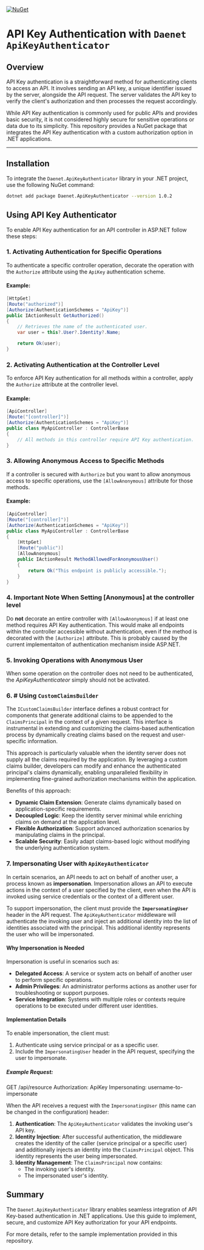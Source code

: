 [![NuGet](https://badge.fury.io/nu/Daenet.ApiKeyAuthenticator.svg)](https://www.nuget.org/packages/Daenet.ApiKeyAuthenticator)

# API Key Authentication with `Daenet ApiKeyAuthenticator`

## Overview

API Key authentication is a straightforward method for authenticating clients to access an API. It involves sending an API key, a unique identifier issued by the server, alongside the API request. The server validates the API key to verify the client's authorization and then processes the request accordingly.

While API Key authentication is commonly used for public APIs and provides basic security, it is not considered highly secure for sensitive operations or data due to its simplicity.
This repository provides a NuGet package that integrates the API Key authentication with a custom authorization option in .NET applications.

---

## Installation

To integrate the `Daenet.ApiKeyAuthenticator` library in your .NET project, use the following NuGet command:

```bash
dotnet add package Daenet.ApiKeyAuthenticator --version 1.0.2
```

## Using API Key Authenticator

To enable API Key authentication for an API controller in ASP.NET follow these steps:

### 1. Activating Authentication for Specific Operations

To authenticate a specific controller operation, decorate the operation with the `Authorize` attribute using the `ApiKey` authentication scheme.

#### Example:

```csharp
[HttpGet]
[Route("authorized")]
[Authorize(AuthenticationSchemes = "ApiKey")]
public IActionResult GetAuthorized()
{
    // Retrieves the name of the authenticated user.
    var user = this?.User?.Identity?.Name;

    return Ok(user);
}
```

### 2. Activating Authentication at the Controller Level

To enforce API Key authentication for all methods within a controller, apply the `Authorize` attribute at the controller level.

#### Example:

```csharp
[ApiController]
[Route("[controller]")]
[Authorize(AuthenticationSchemes = "ApiKey")]
public class MyApiController : ControllerBase
{
    // All methods in this controller require API Key authentication.
}
```

### 3. Allowing Anonymous Access to Specific Methods

If a controller is secured with `Authorize` but you want to allow anonymous access to specific operations, use the `[AllowAnonymous]` attribute for those methods.

#### Example:

```csharp
[ApiController]
[Route("[controller]")]
[Authorize(AuthenticationSchemes = "ApiKey")]
public class MyApiController : ControllerBase
{
    [HttpGet]
    [Route("public")]
    [AllowAnonymous]
    public IActionResult MethodAllowedForAnonymousUser()
    {
        return Ok("This endpoint is publicly accessible.");
    }
}
```

### 4. Important Note When Setting [Anonymous] at the controller level

Do **not** decorate an entire controller with `[AllowAnonymous]` if at least one method requires API Key authentication. This would make all endpoints within the controller accessible without authentication, even if the method is decorated with the `[Authorize]` attribute. This is probably caused by the current implementaiton of authentication mechanism inside ASP.NET.

### 5. Invoking Operations with Anonymous User
When some operation on the controller does not need to be authenticated, the *ApiKeyAuthenticateor* simply should not be activated.

### 6. # Using `CustomClaimsBuilder` 
The `ICustomClaimsBuilder` interface defines a robust contract for components that generate additional claims to be appended to the `ClaimsPrincipal` in the context of a given request. This interface is instrumental in extending and customizing the claims-based authentication process by dynamically creating claims based on the request and user-specific information.

This approach is particularly valuable when the identity server does not supply all the claims required by the application. By leveraging a custom claims builder, developers can modify and enhance the authenticated principal's claims dynamically, enabling unparalleled flexibility in implementing fine-grained authorization mechanisms within the application.

Benefits of this approach:

- **Dynamic Claim Extension**: Generate claims dynamically based on application-specific requirements.
- **Decoupled Logic**: Keep the identity server minimal while enriching claims on demand at the application level.
- **Flexible Authorization**: Support advanced authorization scenarios by manipulating claims in the principal.
- **Scalable Security**: Easily adapt claims-based logic without modifying the underlying authentication system.

### 7. Impersonating User with `ApiKeyAuthenticator`

In certain scenarios, an API needs to act on behalf of another user, a process known as **impersonation**. Impersonation allows an API to execute actions in the context of a user specified by the client, even when the API is invoked using service credentials or the context of a different user.

To support impersonation, the client must provide the **`ImpersonatingUser`** header in the API request. The `ApiKeyAuthenticator` middleware will authenticate the invoking user and inject an additional identity into the list of identities associated with the principal. This additional identity represents the user who will be impersonated.

#### Why Impersonation is Needed

Impersonation is useful in scenarios such as:
- **Delegated Access**: A service or system acts on behalf of another user to perform specific operations.
- **Admin Privileges**: An administrator performs actions as another user for troubleshooting or support purposes.
- **Service Integration**: Systems with multiple roles or contexts require operations to be executed under different user identities.

#### Implementation Details

To enable impersonation, the client must:
1. Authenticate using service principal or as a specific user.
2. Include the `ImpersonatingUser` header in the API request, specifying the user to impersonate.

##### Example Request:
GET /api/resource Authorization: ApiKey <service-api-key> Impersonating: username-to-impersonate


When the API receives a request with the `ImpersonatingUser` (this name can be changed in the configuration) header:
1. **Authentication**: The `ApiKeyAuthenticator` validates the invoking user's API key.
2. **Identity Injection**: After successful authentication, the middleware creates the identity of the caller (service principal or a specific user) and additionally injects an identity into the `ClaimsPrincipal` object. This identity represents the user being impersonated.
3. **Identity Management**: The `ClaimsPrincipal` now contains:
   - The invoking user's identity.
   - The impersonated user's identity.

     
## Summary

The `Daenet.ApiKeyAuthenticator` library enables seamless integration of API Key-based authentication in .NET applications. Use this guide to implement, secure, and customize API Key authorization for your API endpoints.

For more details, refer to the sample implementation provided in this repository.

